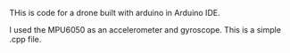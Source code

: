 THis is code for a drone built with arduino in Arduino IDE.

I used the MPU6050 as an accelerometer and gyroscope. This is a simple .cpp file.
